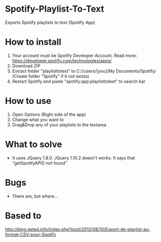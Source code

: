 Spotify-Playlist-To-Text
========================

Exports Spotify playlists to text (Spotify App)

How to install
========================
1. Your account must be Spotify Developer Account. Read more: https://developer.spotify.com/technologies/apps/
2. Download ZIP
3. Extract folder "playlisttotext" to C://users/[you]/My Documents/Spotify/ (Create folder "Spotify" if it not exists)
4. Restart Spotify and paste "spotify:app:playlisttotext" to search bar

How to use
========================
1. Open Options (Right side of the app)
2. Change what you want to
3. Drag&Drop any of your playlists to the textarea

What to solve
========================
- It uses JQuery 1.8.0. JQuery 1.10.2 doesn't works. It says that "getSpotifyAPI() not found"

Bugs
========================
- There are, but where...

Based to
========================
http://blog.geted.info/index.php?post/2012/08/10/Export-de-playlist-au-format-CSV-pour-Spotify
